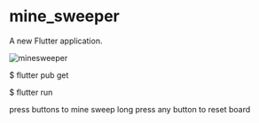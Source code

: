 # mine_sweeper
A new Flutter application.

![minesweeper](https://user-images.githubusercontent.com/8918999/100627340-e48e6380-334c-11eb-9410-aacc6f4a21e0.gif)

$ flutter pub get

$ flutter run

press buttons to mine sweep
long press any button to reset board



